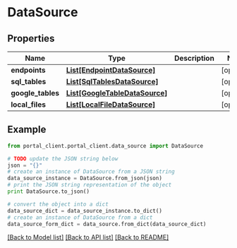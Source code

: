 # DataSource


## Properties
Name | Type | Description | Notes
------------ | ------------- | ------------- | -------------
**endpoints** | [**List[EndpointDataSource]**](EndpointDataSource.md) |  | [optional] 
**sql_tables** | [**List[SqlTablesDataSource]**](SqlTablesDataSource.md) |  | [optional] 
**google_tables** | [**List[GoogleTableDataSource]**](GoogleTableDataSource.md) |  | [optional] 
**local_files** | [**List[LocalFileDataSource]**](LocalFileDataSource.md) |  | [optional] 

## Example

```python
from portal_client.portal_client.data_source import DataSource

# TODO update the JSON string below
json = "{}"
# create an instance of DataSource from a JSON string
data_source_instance = DataSource.from_json(json)
# print the JSON string representation of the object
print DataSource.to_json()

# convert the object into a dict
data_source_dict = data_source_instance.to_dict()
# create an instance of DataSource from a dict
data_source_form_dict = data_source.from_dict(data_source_dict)
```
[[Back to Model list]](../README.md#documentation-for-models) [[Back to API list]](../README.md#documentation-for-api-endpoints) [[Back to README]](../README.md)


